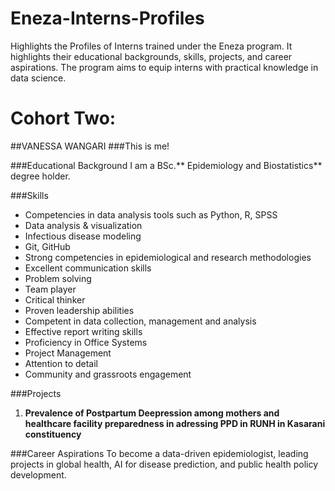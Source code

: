 # Eneza-Interns-Profiles
Highlights the Profiles of Interns trained under the Eneza program. It highlights their educational backgrounds, skills, projects, and career aspirations. The program aims to equip interns with practical knowledge in data science.

# Cohort Two:

##VANESSA WANGARI
###This is me!


###Educational Background
I am a BSc.** Epidemiology and Biostatistics** degree holder.

###Skills
- Competencies in data analysis tools such as Python, R, SPSS
- Data analysis & visualization 
- Infectious disease modeling
- Git, GitHub
- Strong competencies in epidemiological and research methodologies
- Excellent communication skills
- Problem solving
- Team player
- Critical thinker
- Proven leadership abilities
- Competent in data collection, management and analysis
- Effective report writing skills
- Proficiency in Office Systems
- Project Management
- Attention to detail
- Community and grassroots engagement


###Projects
1. **Prevalence of Postpartum Deepression among mothers and healthcare facility preparedness in adressing PPD in RUNH in Kasarani constituency**

###Career Aspirations
To become a data-driven epidemiologist, leading projects in global health, AI for disease prediction, and public health policy development.

